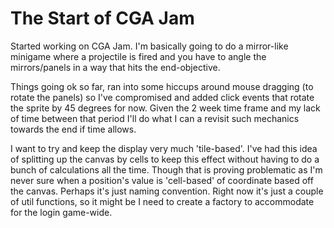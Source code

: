 # The Start of CGA Jam

Started working on CGA Jam. I'm basically going to do a mirror-like minigame where a projectile is fired and you have to angle the mirrors/panels in a way that hits the end-objective.

Things going ok so far, ran into some hiccups around mouse dragging (to rotate the panels) so I've compromised and added click events that rotate the sprite by 45 degrees for now. Given the 2 week time frame and my lack of time between that period I'll do what I can a revisit such mechanics towards the end if time allows.

I want to try and keep the display very much 'tile-based'. I've had this idea of splitting up the canvas by cells to keep this effect without having to do a bunch of calculations all the time. Though that is proving problematic as I'm never sure when a position's value is 'cell-based' of coordinate based off the canvas. Perhaps it's just naming convention. Right now it's just a couple of util functions, so it might be I need to create a factory to accommodate for the login game-wide.
